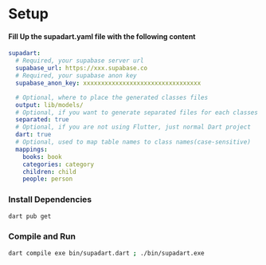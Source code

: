 # Setup

#### Fill Up the supadart.yaml file with the following content

```yaml
supadart:
  # Required, your supabase server url
  supabase_url: https://xxx.supabase.co
  # Required, your supabase anon key
  supabase_anon_key: xxxxxxxxxxxxxxxxxxxxxxxxxxxxxxxxx

  # Optional, where to place the generated classes files
  output: lib/models/
  # Optional, if you want to generate separated files for each classes
  separated: true
  # Optional, if you are not using Flutter, just normal Dart project
  dart: true
  # Optional, used to map table names to class names(case-sensitive)
  mappings:
    books: book
    categories: category
    children: child
    people: person
```

### Install Dependencies

```bash
dart pub get
```

### Compile and Run

```bash
dart compile exe bin/supadart.dart ; ./bin/supadart.exe
```
